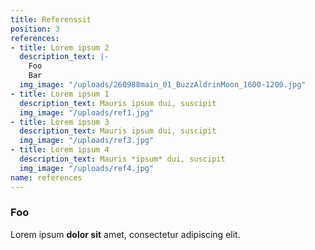 ```yaml
---
title: Referenssit
position: 3
references:
- title: Lorem ipsum 2
  description_text: |-
    Foo
    Bar
  img_image: "/uploads/260988main_01_BuzzAldrinMoon_1600-1200.jpg"
- title: Lorem ipsum 1
  description_text: Mauris ipsum dui, suscipit
  img_image: "/uploads/ref1.jpg"
- title: Lorem ipsum 3
  description_text: Mauris ipsum dui, suscipit
  img_image: "/uploads/ref3.jpg"
- title: Lorem ipsum 4
  description_text: Mauris *ipsum* dui, suscipit
  img_image: "/uploads/ref4.jpg"
name: references
---
```


### Foo

Lorem ipsum **dolor sit** amet, consectetur adipiscing elit.